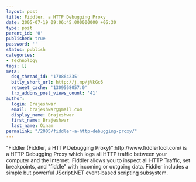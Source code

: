 ```yaml
---
layout: post
title: Fiddler, a HTTP Debugging Proxy
date: 2005-07-19 09:06:45.000000000 +05:30
type: post
parent_id: '0'
published: true
password: ''
status: publish
categories:
- Technology
tags: []
meta:
  dsq_thread_id: '170864235'
  bitly_short_url: http://j.mp/jVkGc6
  retweet_cache: '1309568057:0'
  trx_addons_post_views_count: '41'
author:
  login: Brajeshwar
  email: brajeshwar@gmail.com
  display_name: Brajeshwar
  first_name: Brajeshwar
  last_name: Oinam
permalink: "/2005/fiddler-a-http-debugging-proxy/"
---
```

<p>"Fiddler (Fiddler, a HTTP Debugging Proxy)":http://www.fiddlertool.com/ is a HTTP Debugging Proxy which logs all HTTP traffic between your computer and the Internet. Fiddler allows you to inspect all HTTP Traffic, set breakpoints, and "fiddle" with incoming or outgoing data. Fiddler includes a simple but powerful JScript.NET event-based scripting subsystem.</p>
